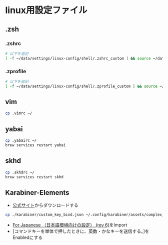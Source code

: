 # linux用設定ファイル

## .zsh

### .zshrc

```bash
# 以下を追記
[ -f ~/data/settings/linux-config/shell/.zshrc_custom ] && source ~/data/settings/linux-config/shell/.zshrc_custom
```

### .zprofile

```bash
# 以下を追記
[ -f ~/data/settings/linux-config/shell/.zprofile_custom ] && source ~/data/settings/linux-config/shell/.zprofile_custom
```

## vim

```bash
cp .vimrc ~/
```

## yabai

```bash
cp .yabairc ~/
brew services restart yabai
```

## skhd

```bash
cp .skhdrc ~/
brew services restart skhd
```

## Karabiner-Elements

- [公式サイト](https://karabiner-elements.pqrs.org/)からダウンロードする

```bash
cp ./karabiner/custom_key_bind.json ~/.config/karabiner/assets/complex_modifications/
```

- [For Japanese （日本語環境向けの設定） (rev 6)](https://ke-complex-modifications.pqrs.org/#international)をImport
- [コマンドキーを単体で押したときに、英数・かなキーを送信する。]をEnabledにする
